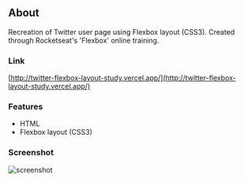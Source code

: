 ## About

Recreation of Twitter user page using Flexbox layout (CSS3). Created through Rocketseat's 'Flexbox' online training.

### Link

[http://twitter-flexbox-layout-study.vercel.app/](http://twitter-flexbox-layout-study.vercel.app/)

### Features

- HTML
- Flexbox layout (CSS3)

### Screenshot

![screenshot](https://user-images.githubusercontent.com/20209393/143297204-4419ec67-5f1f-4ccb-a32d-9dea4f997af7.png)
